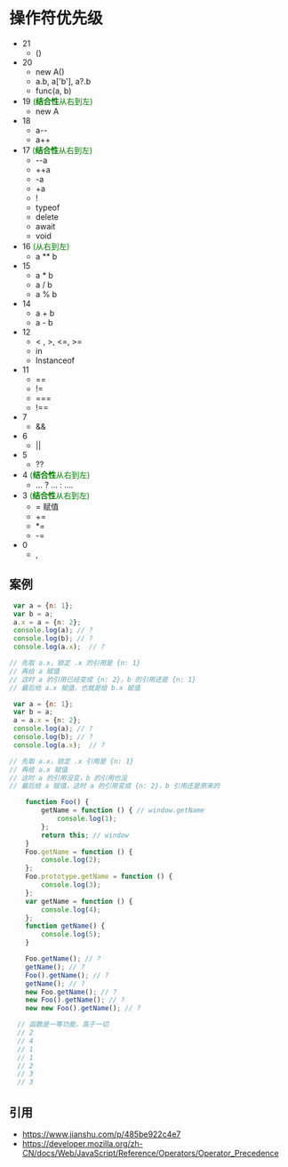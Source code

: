 # 操作符优先级

* 21
  * ()
* 20
  * new A()
  * a.b, a['b'], a?.b
  * func(a, b)
* 19  <font color="green"> (**结合性**从右到左)</font>
  * new A
* 18
  * a--
  * a++
* 17  <font color="green"> (**结合性**从右到左)</font>
  * --a
  * ++a
  * -a
  * +a
  * !
  * typeof
  * delete
  * await
  * void
* 16  <font color="green"> (从右到左)</font>
  * a ** b
* 15
  * a * b
  * a / b
  * a % b
* 14
  * a + b
  * a - b
* 12
  * < , >, <=, >=
  * in
  * Instanceof
* 11
  * ==
  * !=
  * ===
  * !==
* 7
  * &&
* 6
  * ||
* 5
  * ??
* 4  <font color="green"> (**结合性**从右到左)</font>
  * ... ? ...  : ....
* 3  <font color="green"> (**结合性**从右到左)</font>
  * = 赋值
  * +=
  * *=
  * -=
* 0
  * ,

## 案例

```js
 var a = {n: 1};
 var b = a;
 a.x = a = {n: 2};
 console.log(a); // ?
 console.log(b); // ?
 console.log(a.x);  // ?

// 先取 a.x，锁定 .x 的引用是 {n: 1}
// 再给 a 赋值
// 这时 a 的引用已经变成 {n: 2}，b 的引用还是 {n: 1}
// 最后给 a.x 赋值，也就是给 b.x 赋值
```

```js
 var a = {n: 1};
 var b = a;
 a = a.x = {n: 2};
 console.log(a); // ?
 console.log(b); // ?
 console.log(a.x);  // ?

// 先取 a.x，锁定 .x 引用是 {n: 1}
// 再给 a.x 赋值
// 这时 a 的引用没变，b 的引用也没
// 最后给 a 赋值，这时 a 的引用变成 {n: 2}，b 引用还是原来的
```

```js
    function Foo() {
        getName = function () { // window.getName
            console.log(1);
        };
        return this; // window
    }
    Foo.getName = function () {
        console.log(2);
    };
    Foo.prototype.getName = function () {
        console.log(3);
    };
    var getName = function () {
        console.log(4);
    };
    function getName() {
        console.log(5);
    }

    Foo.getName(); // ?
    getName(); // ?
    Foo().getName(); // ?
    getName(); // ?
    new Foo.getName(); // ?
    new Foo().getName(); // ?
    new new Foo().getName(); // ?

  // 函数是一等功能，高于一切
  // 2
  // 4
  // 1
  // 1
  // 2
  // 3
  // 3
```

## 引用

* <https://www.jianshu.com/p/485be922c4e7>
* <https://developer.mozilla.org/zh-CN/docs/Web/JavaScript/Reference/Operators/Operator_Precedence>